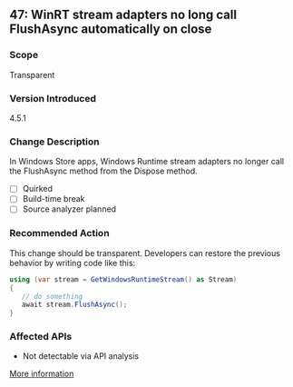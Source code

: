 ## 47: WinRT stream adapters no long call FlushAsync automatically on close

### Scope
Transparent

### Version Introduced
4.5.1

### Change Description
In Windows Store apps, Windows Runtime stream adapters no longer call the FlushAsync method from the Dispose method. 

- [ ] Quirked
- [ ] Build-time break
- [ ] Source analyzer planned

### Recommended Action
This change should be transparent. Developers can restore the previous behavior by writing code like this:

```csharp
using (var stream = GetWindowsRuntimeStream() as Stream) 
{ 
   // do something 
   await stream.FlushAsync();  
} 
```

### Affected APIs
* Not detectable via API analysis

[More information](https://msdn.microsoft.com/en-us/library/dn458360(v=vs.110).aspx)
